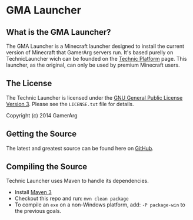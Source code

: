 GMA Launcher
===================

## What is the GMA Launcher?
The GMA Launcher is a Minecraft launcher designed to install the current version of Minecraft that GamerArg servers run. It's based purelly on TechnicLauncher wich can be founded on the [Technic Platform][Homepage] page. This launcher, as the original, can only be used by premium Minecraft users.

## The License
The Technic Launcher is licensed under the [GNU General Public License Version 3][License]. Please see the `LICENSE.txt` file for details.

Copyright (c) 2014 GamerArg

## Getting the Source
The latest and greatest source can be found here on [GitHub][Source].

## Compiling the Source
Technic Launcher uses Maven to handle its dependencies.

* Install [Maven 3](http://maven.apache.org/download.html)
* Checkout this repo and run: `mvn clean package`
* To compile an `exe` on a non-Windows platform, add: `-P package-win` to the previous goals.

[Homepage]: http://www.technicpack.net
[License]: http://www.gnu.org/licenses/gpl-3.0.txt
[Source]: https://github.com/ramaroberto/GMALauncher
